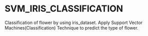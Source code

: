 # SVM_IRIS_CLASSIFICATION
Classification of flower by using iris_dataset. Apply Support Vector Machines(Classification) Technique to predict the type of flower. 
